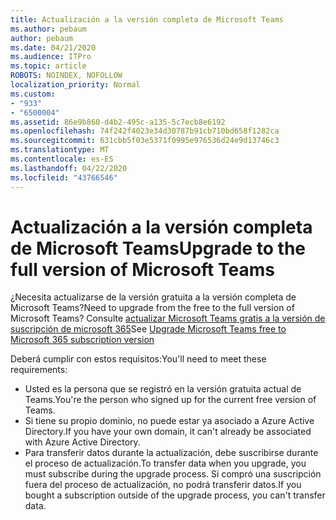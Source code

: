 ```yaml
---
title: Actualización a la versión completa de Microsoft Teams
ms.author: pebaum
author: pebaum
ms.date: 04/21/2020
ms.audience: ITPro
ms.topic: article
ROBOTS: NOINDEX, NOFOLLOW
localization_priority: Normal
ms.custom:
- "933"
- "6500004"
ms.assetid: 86e9b860-d4b2-495c-a135-5c7ecb8e6192
ms.openlocfilehash: 74f242f4023e34d30787b91cb710bd658f1282ca
ms.sourcegitcommit: 631cbb5f03e5371f0995e976536d24e9d13746c3
ms.translationtype: MT
ms.contentlocale: es-ES
ms.lasthandoff: 04/22/2020
ms.locfileid: "43766546"
---
```

# <a name="upgrade-to-the-full-version-of-microsoft-teams"></a><span data-ttu-id="5df74-102">Actualización a la versión completa de Microsoft Teams</span><span class="sxs-lookup"><span data-stu-id="5df74-102">Upgrade to the full version of Microsoft Teams</span></span>

<span data-ttu-id="5df74-103">¿Necesita actualizarse de la versión gratuita a la versión completa de Microsoft Teams?</span><span class="sxs-lookup"><span data-stu-id="5df74-103">Need to upgrade from the free to the full version of Microsoft Teams?</span></span> <span data-ttu-id="5df74-104">Consulte [actualizar Microsoft Teams gratis a la versión de suscripción de microsoft 365](https://docs.microsoft.com/microsoftteams/upgrade-freemium)</span><span class="sxs-lookup"><span data-stu-id="5df74-104">See [Upgrade Microsoft Teams free to Microsoft 365 subscription version](https://docs.microsoft.com/microsoftteams/upgrade-freemium)</span></span>

<span data-ttu-id="5df74-105">Deberá cumplir con estos requisitos:</span><span class="sxs-lookup"><span data-stu-id="5df74-105">You'll need to meet these requirements:</span></span>

- <span data-ttu-id="5df74-106">Usted es la persona que se registró en la versión gratuita actual de Teams.</span><span class="sxs-lookup"><span data-stu-id="5df74-106">You're the person who signed up for the current free version of Teams.</span></span>
- <span data-ttu-id="5df74-107">Si tiene su propio dominio, no puede estar ya asociado a Azure Active Directory.</span><span class="sxs-lookup"><span data-stu-id="5df74-107">If you have your own domain, it can't already be associated with Azure Active Directory.</span></span>
- <span data-ttu-id="5df74-108">Para transferir datos durante la actualización, debe suscribirse durante el proceso de actualización.</span><span class="sxs-lookup"><span data-stu-id="5df74-108">To transfer data when you upgrade, you must subscribe during the upgrade process.</span></span> <span data-ttu-id="5df74-109">Si compró una suscripción fuera del proceso de actualización, no podrá transferir datos.</span><span class="sxs-lookup"><span data-stu-id="5df74-109">If you bought a subscription outside of the upgrade process, you can't transfer data.</span></span>
